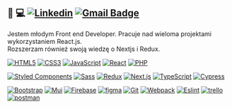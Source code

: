 ## 🙋 💻 [![Linkedin](https://img.shields.io/badge/-LinkedIn-blue?style=flat-square&logo=Linkedin&logoColor=white&link=https://www.linkedin.com/in/tomaszurbankiewicz/)](https://www.linkedin.com/in/tomaszurbankiewicz/) [![Gmail Badge](https://img.shields.io/badge/-Gmail-c14438?style=flat-square&logo=Gmail&logoColor=white&link=mailto:tomasz.urbankiewicz@gmail.com)](mailto:tomasz.urbankiewicz@gmail.com)
Jestem młodym Front end Developer. Pracuje nad wieloma projektami wykorzystaniem React.js. <br> 
Rozszerzam również swoją wiedzę o Nextjs i Redux. <br>

[![HTML5](https://img.shields.io/badge/-HTML5-E34F26?style=flat-square&logo=html5&logoColor=white&link=https://github.com/olafsulich/)](https://github.com/olafsulich/)
[![CSS3](https://img.shields.io/badge/-CSS3-1572B6?style=flat-square&logo=css3&link=https://github.com/olafsulich/)](https://github.com/olafsulich/)
[![JavaScript](https://img.shields.io/badge/-JavaScript-0A1A2F?style=flat-square&logo=javascript&link=https://github.com/olafsulich/)](https://github.com/olafsulich/)
[![React](https://img.shields.io/badge/-React-0A1A2F?style=flat-square&logo=react)](https://github.com/olafsulich/)
[![PHP](https://img.shields.io/badge/-php-0A1A2F?style=flat-square&logo=php)](https://github.com/olafsulich/)

[![Styled Components](https://img.shields.io/badge/-StyledComponents-0A1A2F?style=flat-square&logo=Styled-Components)](https://github.com/olafsulich/)
[![Sass](https://img.shields.io/badge/-Sass-0A1A2F?style=flat-square&logo=Sass&logoColor=pink)](https://github.com/olafsulich/)
[![Redux](https://img.shields.io/badge/-Redux-0A1A2F?style=flat-square&logo=Redux&logoColor=pink)](https://github.com/olafsulich/)
[![Next.js](https://img.shields.io/badge/-Next.js-0A1A2F?style=flat-square&logo=Next.js&logoColor=white)](https://github.com/olafsulich/)
[![TypeScript](https://img.shields.io/badge/-TypeScript-1572B6?style=flat-square&logoColor=white&logo=typescript&link=https://github.com/olafsulich/)](https://github.com/olafsulich/)
[![Cypress](https://img.shields.io/badge/-Cypress-E34F26?style=flat-square&logo=cypress)](https://github.com/olafsulich/)

[![Bootstrap](https://img.shields.io/badge/-Bootstrap-purple?style=flat-square&logo=Bootstrap)](https://github.com/olafsulich/)
[![Mui](https://img.shields.io/badge/-Mui-0A1A2F?style=flat-square&logo=Mui)](https://github.com/olafsulich/)
[![Firebase](https://img.shields.io/badge/-Firebase-E34F26?style=flat-square&logo=Firebase&logoColor=white)](https://github.com/olafsulich/)
[![figma](https://img.shields.io/badge/-figma-0A1A2F?style=flat-square&logo=figma&logoColor=orange)](https://github.com/olafsulich/)
[![Git](https://img.shields.io/badge/-Git-0A1A2F?style=flat-square&logo=git&link=https://github.com/olafsulich/)](https://github.com/olafsulich/)
[![Webpack](https://img.shields.io/badge/-Webpack-blue?style=flat-square&logo=Webpack&logoColor=white)](https://github.com/olafsulich/)
[![Eslint](https://img.shields.io/badge/-Eslint-purple?style=flat-square&logo=Eslint&logoColor=white)](https://github.com/olafsulich/)
[![trello](https://img.shields.io/badge/-trello-blue?style=flat-square&logo=trello&logoColor=white)](https://github.com/olafsulich/)
[![postman](https://img.shields.io/badge/-postman-E34F26?style=flat-square&logo=postman&logoColor=white)](https://github.com/olafsulich/)
